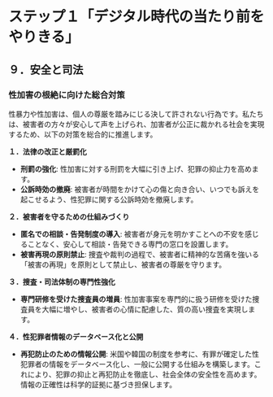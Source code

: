 # ステップ１「デジタル時代の当たり前をやりきる」

## ９．安全と司法

### 性加害の根絶に向けた総合対策

性暴力や性加害は、個人の尊厳を踏みにじる決して許されない行為です。私たちは、被害者の方々が安心して声を上げられ、加害者が公正に裁かれる社会を実現するため、以下の対策を総合的に推進します。

**１．法律の改正と厳罰化**

*   **刑罰の強化**: 性加害に対する刑罰を大幅に引き上げ、犯罪の抑止力を高めます。
*   **公訴時効の撤廃**: 被害者が時間をかけて心の傷と向き合い、いつでも訴えを起こせるよう、性犯罪に関する公訴時効を撤廃します。

**２．被害者を守るための仕組みづくり**

*   **匿名での相談・告発制度の導入**: 被害者が身元を明かすことへの不安を感じることなく、安心して相談・告発できる専門の窓口を設置します。
*   **被害再現の原則禁止**: 捜査や裁判の過程で、被害者に精神的な苦痛を強いる「被害の再現」を原則として禁止し、被害者の尊厳を守ります。

**３．捜査・司法体制の専門性強化**

*   **専門研修を受けた捜査員の増員**: 性加害事案を専門的に扱う研修を受けた捜査員を大幅に増やし、被害者の心情に配慮した、質の高い捜査を実現します。

**４．性犯罪者情報のデータベース化と公開**

*   **再犯防止のための情報公開**: 米国や韓国の制度を参考に、有罪が確定した性犯罪者の情報をデータベース化し、一般に公開する仕組みを構築します。これにより、犯罪の抑止と再犯防止を徹底し、社会全体の安全性を高めます。情報の正確性は科学的証拠に基づき担保します。